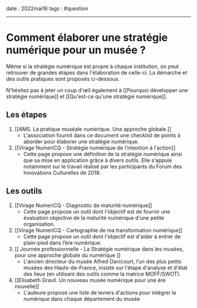 date : 2022mai16
tags : #question

---------
# Comment élaborer une stratégie numérique pour un musée ?
Même si la stratégie numérique est propre à chaque institution, on peut retrouver de grandes étapes dans l'élaboration de celle-ci. La démarche et des outils pratiques sont proposés ci-dessous. 

N'hésitez pas à jeter un coup d'œil également à [[Pourquoi développer une stratégie numérique]] et [[Qu'est-ce qu'une stratégie numérique]]. 

## Les étapes 
1. [[AMS. La pratique muséale numérique. Une approche globale.]]
	- L'association fournit dans ce document une checklist de points à aborder pour élaborer une stratégie numérique. 
2. [[Virage NumeriCQ - Stratégie numérique de l'intention à l'action]]
	- Cette page propose une définition de la stratégie numérique ainsi que sa mise en application grâce à divers outils. Elle s'appuie notamment sur le travail réalisé par les participants du Forum des Innovations Culturelles de 2018. 


## Les outils
1. [[Virage NumeriCQ - Diagnostic de maturité numérique]]
	- Cette page propose un outil dont l'objectif est de fournir une évaluation objective de la maturité numérique d'une petite organisation.  
2. [[Virage NumeriCQ - Cartographie de ma transformation numérique]]
	- Cette page propose un outil dont l'objectif est d'aider à entrer de plain-pied dans l’ère numérique. 
3. [[ Journée professionnelle - La Stratégie numérique dans les musées, pour une approche globale du numérique ]] 
	- L'ancien directeur du musée Alfred Danicourt, l’un des plus petits musées des Hauts-de-France, insiste sur l'étape d'analyse et d'état des lieux (en utilisant des outils comme la matrice MOFF/SWOT). 
4. [[Elisabeth Gravil. Un nouveau musée numérique pour une ère nouvelle]]
	- L'auteure propose une liste de leviers d'actions pour intégrer le numérique dans chaque département du musée
